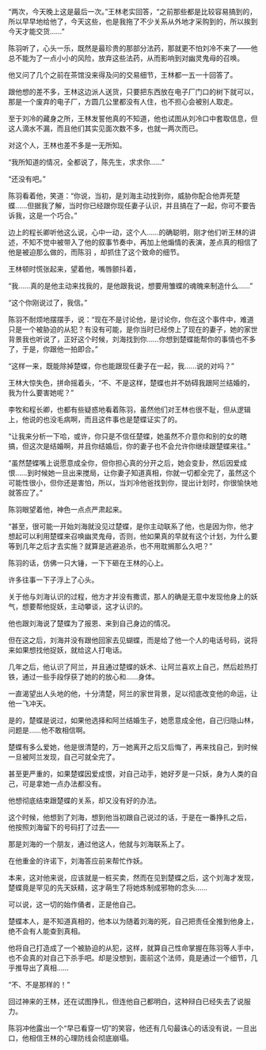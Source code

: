 “两次，今天晚上这是最后一次。”王林老实回答，“之前那些都是比较容易搞到的，所以早早地给他了，今天这些，也是我拖了不少关系从外地才采购到的，所以挨到今天才能交货……”

陈羽听了，心头一乐，既然是最珍贵的那部分法药，那就更不怕刘冷不来了——他总不能为了一点小小的风险，放弃这些法药，从而影响到对幽灵鬼母的召唤。

他又问了几个之前在茶馆没来得及问的交易细节，王林都一五一十回答了。

跟他想的差不多，王林这边派人送货，只要把东西放在电子厂门口的树下就可以，那是一个废弃的电子厂，方圆几公里都没有人住，也不担心会被别人取走。

至于刘冷的藏身之所，王林发誓他真的不知道，他也试图从刘冷口中套取信息，但这人滴水不漏，而且他们其实见面次数不多，也就一两次而已。

对这个人，王林也差不多是一无所知。

“我所知道的情况，全都说了，陈先生，求求你……”

“还没有吧。”

陈羽看着他，笑道：“你说，当初，是刘海主动找到你，威胁你配合他弄死楚蝶……但据我了解，当时你已经跟你现任妻子认识，并且搞在了一起，你可不要告诉我，这是一个巧合。”

边上的程长卿听他这么说，心中一动，这个人……的确聪明，刚才他们听王林的讲述，不知不觉中被带入了他的叙事节奏中，再加上他煽情的表演，差点真的相信了他是被迫那么做的，而陈羽 ，却抓住了这个致命的细节。

王林顿时慌张起来，望着他，嘴唇颤抖着，

“我……真的是他主动来找我的，是他跟我说，想要用雏蝶的魂魄来制造什么……”

“这个你刚说过了，我信。”

陈羽不耐烦地摆摆手，说：“现在不是讨论他，是讨论你，你在这个事件中，难道只是一个被胁迫的从犯？有没有可能，是你当时已经傍上了现在的妻子，她的家世背景我也听说了，正好这个时候，刘海找到你……你想到楚蝶能帮你的事情也不多了，于是，你跟他一拍即合。”

“这样一来，既能除掉楚蝶，你也能跟现任妻子在一起，我……说的对吗？”

王林大惊失色，拼命摇着头，“不、不是这样，楚蝶也并不妨碍我跟阿兰结婚的，我为什么要害她呢？”

李牧和程长卿，也都有些疑惑地看着陈羽，虽然他们对王林也很不耻，但从逻辑上，他说的也没毛病啊，而且这件事也是楚蝶证实了的。

“让我来分析一下哈，或许，你只是不信任楚蝶，她虽然不介意你和别的女的瞎搞，但这次是结婚啊，并且你结婚后，你的妻子也不会允许你继续跟楚蝶来往。”

“虽然楚蝶嘴上说愿意成全你，但你担心真的分开之后，她会变卦，然后因爱成恨……到时候她一旦出来搅局，让你妻子知道真相，你就一切都全完了，虽然这个可能性很小，但你还是害怕，所以，当刘冷他爸找到你，提出计划时，你很愉快地就答应了。”

陈羽眼望着他，神色一点点严肃起来。

“甚至，很可能一开始刘海就没见过楚蝶，是你主动联系了他，也是因为你，他才想起可以利用楚蝶来召唤幽灵鬼母，否则，他如果真的早就有这个计划，为什么要等到几年之后才去实施？就算是逃避追杀，也不用耽搁那么久吧？”

陈羽的话，仿佛一只大锤，一下下砸在王林的心上。

许多往事一下子浮上了心头。

关于他与刘海认识的过程，他方才并没有撒谎，那人的确是无意中发现他身上的妖气，想要帮他捉妖，主动攀谈，这才认识的。

他也跟刘海说了楚蝶为了报恩、来到自己身边的情况。

但在这之后，刘海并没有跟他回家去见蝴蝶，而是给了他一个人的电话号码，说将来如果想找他捉妖，就给这人打电话。

几年之后，他认识了阿兰，并且通过楚蝶的妖术、让阿兰喜欢上自己，然后趁热打铁，通过一些手段俘获了她的的放心和……身体。

一直渴望出人头地的他，十分清楚，阿兰的家世背景，足以彻底改变他的命运，让他一飞冲天。

是的，楚蝶是说过，如果他选择和阿兰结婚生子，她愿意成全他，自己归隐山林，问题是……他不敢相信啊。

楚蝶有多么爱她，他是很清楚的，万一她离开之后又后悔了，再来找自己，到时候一旦被阿兰发现，自己可就全完了。

甚至更严重的，如果楚蝶因爱成恨，对自己动手，她好歹是一只妖，身为人类的自己，可是拿她一点办法都没有。

他想彻底结束跟楚蝶的关系，却又没有好的办法。

这个时候，他想到了刘海，想到他当初跟自己说过的话，于是在一番挣扎之后， 他按照刘海留下的号码打了过去——

那是刘海的一个朋友，通过他这人，他就与刘海联系上了。

在他重金的许诺下，刘海答应前来帮忙作妖。

本来，这对他来说，应该就是一桩买卖，然而在见到楚蝶之后，这个刘海才发现，楚蝶竟是罕见的先天妖精，这才萌生了将她炼制成邪物的念头……

可以说，这一切的始作俑者，正是他自己。

楚蝶本人，是不知道真相的，他本以为随着刘海的死，自己把责任全推到他身上，绝不会有人能查到真相。

他将自己打造成了一个被胁迫的从犯，这样，就算自己性命掌握在陈羽等人手中，也不会真的对自己下杀手吧。却是没想到，面前这个法师，竟是通过一个细节，几乎推导出了真相……

“不、不是那样的！”

回过神来的王林，还在试图挣扎，但连他自己都明白，这种辩白已经失去了说服力。

陈羽冲他露出一个“早已看穿一切”的笑容，他还有几句最诛心的话没有说，一旦出口，他相信王林的心理防线会彻底崩塌。
